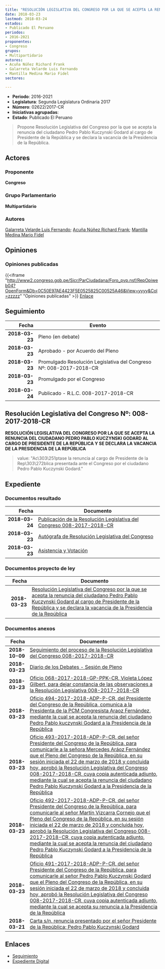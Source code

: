 ```yaml
---
title: "RESOLUCIÓN LEGISLATIVA DEL CONGRESO POR LA QUE SE ACEPTA LA RENUNCIA DEL CIUDADANO PEDRO PABLO KUCZYNSKI GODARD AL CARGO DE PRESIDENTE DE LA REPÚBLICA Y SE DECLARA LA VACANCIA DE LA PRESIDENCIA DE LA REPÚBLICA"
date: 2018-03-23
lastmod: 2018-03-24
estados:
- Publicado El Peruano
periodos:
- 2016-2021
proponentes:
- Congreso
grupos:
- Multipartidario
autores:
- Acuña Núñez Richard Frank
- Galarreta Velarde Luis Fernando
- Mantilla Medina Mario Fidel
sectores:

---
```

- **Periodo**: 2016-2021
- **Legislatura**: Segunda Legislatura Ordinaria 2017
- **Número**: 02622/2017-CR
- **Iniciativas agrupadas**: 
- **Estado**: Publicado El Peruano

> Propone Resolución Legislativa del Congreso por la que se acepta la renuncia del ciudadano Pedro Pablo Kuczynski Godard al cargo de Presidente de la República y se declara la vacancia de la Presidencia de la República.


## Actores

### Proponente

**Congreso**

### Grupo Parlamentario

**Multipartidario**

### Autores

[Galarreta Velarde Luis Fernando](mailto:mailto:lgalarreta@congreso.gob.pe); [Acuña Núñez Richard Frank](mailto:mailto:racuna@congreso.gob.pe); [Mantilla Medina Mario Fidel](mailto:mailto:mmantilla@congreso.gob.pe)

## Opiniones

### Opiniones publicadas

{{<iframe "http://www2.congreso.gob.pe/Sicr/ParCiudadana/Foro_pvp.nsf/RepOpiweb04?OpenForm&Db=0C50E97AE4423F5E0525825C00525A46&View=yyyy&Col=zzzzz" "Opiniones publicadas" >}}
[Enlace](http://www2.congreso.gob.pe/Sicr/ParCiudadana/Foro_pvp.nsf/RepOpiweb04?OpenForm&Db=0C50E97AE4423F5E0525825C00525A46&View=yyyy&Col=zzzzz)


## Seguimiento

| Fecha | Evento |
|------:|--------|
| **2018-03-23** | Pleno (en debate) |
| **2018-03-23** | Aprobado - por Acuerdo del Pleno |
| **2018-03-23** | Promulgado Resolución Legislativa del Congreso Nº: 008-2017-2018-CR |
| **2018-03-23** | Promulgado por el Congreso |
| **2018-03-24** | Publicado - R.L.C. 008-2017-2018-CR |

## Resolución Legislativa del Congreso Nº: 008-2017-2018-CR

**RESOLUCIÓN LEGISLATIVA DEL CONGRESO POR LA QUE SE ACEPTA LA RENUNCIA DEL CIUDADANO PEDRO PABLO KUCZYNSKI GODARD AL CARGO DE PRESIDENTE DE LA REPÚBLICA Y SE DECLARA LA VACANCIA DE LA PRESIDENCIA DE LA REPÚBLICA**

> value: "Ac\303\251ptase la renuncia al cargo de Presidente de la Rep\303\272blica presentada ante el Congreso por el ciudadano Pedro Pablo Kuczynski Godard."


## Expediente

### Documentos resultado

| Fecha | Documento |
|------:|-----------|
| **2018-03-24** | [Publicación de la Resolución Legislativa del Congreso 008-2017-2018-CR](http://www.leyes.congreso.gob.pe/Documentos/2016_2021/Resolucion_Legislativa_del_Congreso/RLC-008-2017-2018-CR.pdf) |
| **2018-03-23** | [Autógrafa de Resolución Legislativa del Congreso](http://www.leyes.congreso.gob.pe/Documentos/2016_2021/Autografas/Resolucion_Legislativa_del_Congreso/AU0262220180323.pdf) |
| **2018-03-23** | [Asistencia y Votación](http://www.leyes.congreso.gob.pe/Documentos/2016_2021/Asistencia_y_Votacion/Proyectos_de_Ley/AV0262220180323..pdf) |

### Documentos proyecto de ley

| Fecha | Documento |
|------:|-----------|
| **2018-03-23** | [Resolución Legislativa del Congreso por la que se acepta la renuncia del ciudadano Pedro Pablo Kuczynski Godard al cargo de Presidente de la República y se declara la vacancia de la Presidencia de la República](http://www.leyes.congreso.gob.pe/Documentos/2016_2021/Proyectos_de_Ley_y_de_Resoluciones_Legislativas/PL0262220180323.pdf) |

### Documentos anexos

| Fecha | Documento |
|------:|-----------|
| **2018-10-09** | [Seguimiento del proceso de la Resolución Legislativa del Congreso 008-2017-2018-CR](http://www.leyes.congreso.gob.pe/Documentos/2016_2021/Seguimiento_de_Proyectos_de_Ley/02622PL20181009.pdf) |
| **2018-03-23** | [Diario de los Debates - Sesión de Pleno](http://www2.congreso.gob.pe/Sicr/DiarioDebates/Publicad.nsf/SesionesPleno/05256D6E0073DFE905258259006F9A2C/$FILE/SLO-2017-4.pdf) |
| **2018-03-23** | [Oficio 068-2017-2018-GP-PPK-CR, Violeta López Gilbert, para dejar constancia de las observaciones a la Resolución Legislativa 008-2017-2018-CR](http://www.leyes.congreso.gob.pe/Documentos/2016_2021/Oficios/Congresistas/OFICIO-068-2017-2018-GP-PPK-CR.pdf) |
| **2018-03-23** | [Oficio 494-2017-2018-ADP-P-CR, del Presidente del Congreso de la República, comunica a la Presidenta de la PCM Congresista Araoz Fernández, mediante la cual se acepta la renuncia del ciudadano Pedro Pablo kuczynski Godard a la Presidencia de la República](http://www.leyes.congreso.gob.pe/Documentos/2016_2021/Oficios/Presidencia_del_Congreso/OFICIO-494-2017-2018-ADP-P-CR.pdf) |
| **2018-03-23** | [Oficio 493-2017-2018-ADP-P-CR, del señor Presidente del Congreso de la República, para comunicarle a la señora Mercedes Aráoz Fernández que el Pleno del Congreso de la República, en su sesión iniciada el 22 de marzo de 2018 y concluida hoy, aprobó la Resolución Legislativa del Congreso 008-2017-2018-CR, cuya copia autenticada adjunto, mediante la cual se acepta la renuncia del ciudadano Pedro Pablo Kuczynski Godard a la Presidencia de la República](http://www.leyes.congreso.gob.pe/Documentos/2016_2021/Oficios/Presidencia_del_Congreso/OFICIO-493-2017-2018-ADP-P-CR.pdf) |
| **2018-03-23** | [Oficio 492-2017-2018-ADP-P-CR, del señor Presidente del Congreso de la República, para comunicarle al señor Martín Vizcarra Cornejo que el Pleno del Congreso de la República, en su sesión iniciada el 22 de marzo de 2018 y concluida hoy, aprobó la Resolución Legislativa del Congreso 008-2017-2018-CR, cuya copia autenticada adjunto, mediante la cual se acepta la renuncia del ciudadano Pedro Pablo Kuczynski Godard a la Presidencia de la República](http://www.leyes.congreso.gob.pe/Documentos/2016_2021/Oficios/Presidencia_del_Congreso/OFICIO-492-2017-2018-ADP-P-CR.pdf) |
| **2018-03-23** | [Oficio 491-2017-2018-ADP-P-CR, del señor Presidente del Congreso de la República, para comunicarle al señor Pedro Pablo Kuczynski Godard que el Pleno del Congreso de la República, en su sesión iniciada el 22 de marzo de 2018 y concluida hoy, aprobó la Resolución Legislativa del Congreso 008-2017-2018-CR, cuya copia autenticada adjunto, mediante la cual se acepta su renuncia a la Presidencia de la República](http://www.leyes.congreso.gob.pe/Documentos/2016_2021/Oficios/Presidencia_del_Congreso/OFICIO-491-2017-2018-ADP-P-CR.pdf) |
| **2018-03-21** | [Carta s/n, renuncia presentado por el señor Presidente de la República; Pedro Pablo Kuczynski Godard](http://www.leyes.congreso.gob.pe/Documentos/2016_2021/Oficios/Poder_Ejecutivo/CARTA-RENUNCIA-PE.PDF) |

## Enlaces

- [Seguimiento](http://www2.congreso.gob.pe/Sicr/TraDocEstProc/CLProLey2016.nsf/f7fff46988ca05b1052578e100829cc7/bd69154a59e0a60105258259005a2d99?OpenDocument)
- [Expediente Digital](http://www2.congreso.gob.pe/Sicr/TraDocEstProc/Expvirt_2011.nsf/visbusqptramdoc1621/02622?opendocument)

